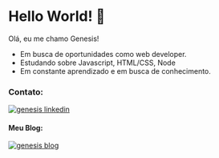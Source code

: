 # Hello World! 👋   
Olá, eu me chamo Genesis!
- Em busca de oportunidades como web developer.
- Estudando sobre Javascript, HTML/CSS, Node
- Em constante aprendizado e em busca de conhecimento.

### Contato: 
<div style="display: inline_block">
  <a target="_blank" href="https://www.linkedin.com/in/genesislima101/"><img target="_blank" alt="genesis linkedin" src="https://img.shields.io/badge/LinkedIn-0077B5?style=for-the-badge&logo=linkedin&logoColor=white"></a>
</div> 

#### Meu Blog: 
<div style="display: inline_block">
  <a target="_blank" href="https://dev.to/g101"><img target="_blank" alt="genesis blog" src="https://img.shields.io/badge/dev.to-0A0A0A?style=for-the-badge&logo=dev.to&logoColor=white"></a>
</div> 






<!--
**g101x/g101x** is a ✨ _special_ ✨ repository because its `README.md` (this file) appears on your GitHub profile.

Here are some ideas to get you started:

- 🔭 I’m currently working on ...
- 🌱 I’m currently learning ...
- 👯 I’m looking to collaborate on ...
- 🤔 I’m looking for help with ...
- 💬 Ask me about ...
- 📫 How to reach me: ...
- 😄 Pronouns: ...
- ⚡ Fun fact: ...
-->



